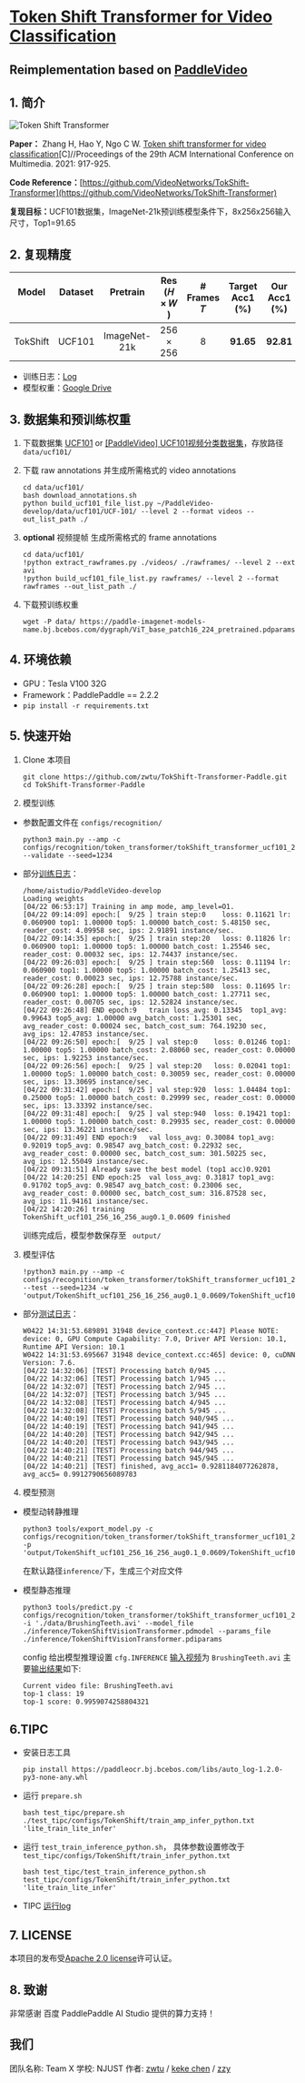 # [Token Shift Transformer for Video Classification](https://paperswithcode.com/paper/token-shift-transformer-for-video)
## Reimplementation based on [PaddleVideo](https://github.com/PaddlePaddle/PaddleVideo) 


## 1. 简介
![Token Shift Transformer](https://github.com/zwtu/TokShift-Transformer-Paddle/blob/main/images/model_structure.png?raw=true)

<strong>Paper：</strong> Zhang H, Hao Y, Ngo C W. [Token shift transformer for video classification]((https://paperswithcode.com/paper/token-shift-transformer-for-video))[C]//Proceedings of the 29th ACM International Conference on Multimedia. 2021: 917-925.

<strong>Code Reference：</strong>[https://github.com/VideoNetworks/TokShift-Transformer](https://github.com/VideoNetworks/TokShift-Transformer)

<strong>复现目标：</strong>UCF101数据集，ImageNet-21k预训练模型条件下，8x256x256输入尺寸，Top1=91.65  


## 2. 复现精度
| Model <br> <br>    |Dataset <br> <br> |Pretrain  <br> <br>    |  Res <br>(𝐻 × 𝑊 ) | # Frames <br> 𝑇 | Target <br> Acc1 (%)    | Our <br> Acc1 (%)   
| :-----------: | :-----------: | :-----------: | :-----------: | :-----------: | :-----------: | :-----------: 
| TokShift | UCF101 | ImageNet-21k | 256 × 256 | 8 | <strong>91.65</strong> | <strong>92.81</strong>

- 训练日志：[Log](https://github.com/zwtu/TokShift-Transformer-Paddle/blob/main/runs/TokenShift_ucf101_256_16_256_aug0.1_0.0609/train_log.log)
- 模型权重：[Google Drive](https://drive.google.com/drive/folders/1k_TpAqaJZYJE8C5g5pT9phdyk9DrY_XL?usp=sharing)

## 3. 数据集和预训练权重

1. 下载数据集 [UCF101](https://www.crcv.ucf.edu/data/UCF101.php) or [[PaddleVideo] UCF101视频分类数据集](https://aistudio.baidu.com/aistudio/datasetdetail/105621)，存放路径 ``` data/ucf101/ ```

2. 下载 raw annotations 并生成所需格式的 video annotations

    ```
    cd data/ucf101/
    bash download_annotations.sh
    python build_ucf101_file_list.py ~/PaddleVideo-develop/data/ucf101/UCF-101/ --level 2 --format videos --out_list_path ./
    ```

3. <strong>optional</strong> 视频提帧 生成所需格式的 frame annotations
    ```
    cd data/ucf101/
    !python extract_rawframes.py ./videos/ ./rawframes/ --level 2 --ext avi
    !python build_ucf101_file_list.py rawframes/ --level 2 --format rawframes --out_list_path ./
    ```

4. 下载预训练权重

    ```
    wget -P data/ https://paddle-imagenet-models-name.bj.bcebos.com/dygraph/ViT_base_patch16_224_pretrained.pdparams
    ```


## 4. 环境依赖

- GPU：Tesla V100 32G
- Framework：PaddlePaddle == 2.2.2
-  ``` pip install -r requirements.txt ```


## 5. 快速开始

1. Clone 本项目

    ```
    git clone https://github.com/zwtu/TokShift-Transformer-Paddle.git
    cd TokShift-Transformer-Paddle
    ```

2. 模型训练

- 参数配置文件在 ``` configs/recognition/ ```

    ```
    python3 main.py --amp -c configs/recognition/token_transformer/tokShift_transformer_ucf101_256_videos.yaml --validate --seed=1234
    ```

- 部分[训练日志](https://github.com/zwtu/TokShift-Transformer-Paddle/blob/main/runs/TokenShift_ucf101_256_16_256_aug0.1_0.0609/train_log.log)：
    ```
    /home/aistudio/PaddleVideo-develop
    Loading weights
    [04/22 06:53:17] Training in amp mode, amp_level=O1.
    [04/22 09:14:09] epoch:[  9/25 ] train step:0    loss: 0.11621 lr: 0.060900 top1: 1.00000 top5: 1.00000 batch_cost: 5.48150 sec, reader_cost: 4.09958 sec, ips: 2.91891 instance/sec.
    [04/22 09:14:35] epoch:[  9/25 ] train step:20   loss: 0.11826 lr: 0.060900 top1: 1.00000 top5: 1.00000 batch_cost: 1.25546 sec, reader_cost: 0.00032 sec, ips: 12.74437 instance/sec.
    [04/22 09:26:03] epoch:[  9/25 ] train step:560  loss: 0.11194 lr: 0.060900 top1: 1.00000 top5: 1.00000 batch_cost: 1.25413 sec, reader_cost: 0.00023 sec, ips: 12.75788 instance/sec.
    [04/22 09:26:28] epoch:[  9/25 ] train step:580  loss: 0.11695 lr: 0.060900 top1: 1.00000 top5: 1.00000 batch_cost: 1.27711 sec, reader_cost: 0.00705 sec, ips: 12.52824 instance/sec.
    [04/22 09:26:48] END epoch:9   train loss_avg: 0.13345  top1_avg: 0.99643 top5_avg: 1.00000 avg_batch_cost: 1.25301 sec, avg_reader_cost: 0.00024 sec, batch_cost_sum: 764.19230 sec, avg_ips: 12.47853 instance/sec.
    [04/22 09:26:50] epoch:[  9/25 ] val step:0    loss: 0.01246 top1: 1.00000 top5: 1.00000 batch_cost: 2.08060 sec, reader_cost: 0.00000 sec, ips: 1.92253 instance/sec.
    [04/22 09:26:56] epoch:[  9/25 ] val step:20   loss: 0.02041 top1: 1.00000 top5: 1.00000 batch_cost: 0.30059 sec, reader_cost: 0.00000 sec, ips: 13.30695 instance/sec.
    [04/22 09:31:42] epoch:[  9/25 ] val step:920  loss: 1.04484 top1: 0.25000 top5: 1.00000 batch_cost: 0.29999 sec, reader_cost: 0.00000 sec, ips: 13.33392 instance/sec.
    [04/22 09:31:48] epoch:[  9/25 ] val step:940  loss: 0.19421 top1: 1.00000 top5: 1.00000 batch_cost: 0.29935 sec, reader_cost: 0.00000 sec, ips: 13.36221 instance/sec.
    [04/22 09:31:49] END epoch:9   val loss_avg: 0.30084 top1_avg: 0.92019 top5_avg: 0.98547 avg_batch_cost: 0.22932 sec, avg_reader_cost: 0.00000 sec, batch_cost_sum: 301.50225 sec, avg_ips: 12.55049 instance/sec.
    [04/22 09:31:51] Already save the best model (top1 acc)0.9201
    [04/22 14:20:25] END epoch:25  val loss_avg: 0.31817 top1_avg: 0.91702 top5_avg: 0.98547 avg_batch_cost: 0.23006 sec, avg_reader_cost: 0.00000 sec, batch_cost_sum: 316.87528 sec, avg_ips: 11.94161 instance/sec.
    [04/22 14:20:26] training TokenShift_ucf101_256_16_256_aug0.1_0.0609 finished
    ```

    训练完成后，模型参数保存至 ``` output/```

3. 模型评估

    ```
    !python3 main.py --amp -c configs/recognition/token_transformer/tokShift_transformer_ucf101_256_videos.yaml --test --seed=1234 -w 'output/TokenShift_ucf101_256_16_256_aug0.1_0.0609/TokenShift_ucf101_256_16_256_aug0.1_0.0609_best.pdparams'
    ```

- 部分[测试日志](https://github.com/zwtu/TokShift-Transformer-Paddle/blob/main/runs/TokenShift_ucf101_256_16_256_aug0.1_0.0609/test_log.log)：
    ```
    W0422 14:31:53.689891 31948 device_context.cc:447] Please NOTE: device: 0, GPU Compute Capability: 7.0, Driver API Version: 10.1, Runtime API Version: 10.1
    W0422 14:31:53.695667 31948 device_context.cc:465] device: 0, cuDNN Version: 7.6.
    [04/22 14:32:06] [TEST] Processing batch 0/945 ...
    [04/22 14:32:06] [TEST] Processing batch 1/945 ...
    [04/22 14:32:07] [TEST] Processing batch 2/945 ...
    [04/22 14:32:07] [TEST] Processing batch 3/945 ...
    [04/22 14:32:08] [TEST] Processing batch 4/945 ...
    [04/22 14:32:08] [TEST] Processing batch 5/945 ...
    [04/22 14:40:19] [TEST] Processing batch 940/945 ...
    [04/22 14:40:19] [TEST] Processing batch 941/945 ...
    [04/22 14:40:20] [TEST] Processing batch 942/945 ...
    [04/22 14:40:20] [TEST] Processing batch 943/945 ...
    [04/22 14:40:21] [TEST] Processing batch 944/945 ...
    [04/22 14:40:21] [TEST] Processing batch 945/945 ...
    [04/22 14:40:21] [TEST] finished, avg_acc1= 0.9281184077262878, avg_acc5= 0.9912790656089783 
    ```

4. 模型预测

- 模型动转静推理
    ```
    python3 tools/export_model.py -c configs/recognition/token_transformer/tokShift_transformer_ucf101_256_videos.yaml -p 'output/TokenShift_ucf101_256_16_256_aug0.1_0.0609/TokenShift_ucf101_256_16_256_aug0.1_0.0609_best.pdparams'   
    ```
    在默认路径```inference/```下，生成三个对应文件
    <br>

- 模型静态推理
    ```
    python3 tools/predict.py -c configs/recognition/token_transformer/tokShift_transformer_ucf101_256_videos.yaml -i './data/BrushingTeeth.avi' --model_file ./inference/TokenShiftVisionTransformer.pdmodel --params_file ./inference/TokenShiftVisionTransformer.pdiparams
    ```
    config 给出模型推理设置 ```cfg.INFERENCE```
    [输入视频](https://github.com/zwtu/TokShift-Transformer-Paddle/blob/main/data/BrushingTeeth.avi)为 ```BrushingTeeth.avi``` 主要[输出结果](https://github.com/zwtu/TokShift-Transformer-Paddle/blob/main/runs/TokenShift_ucf101_256_16_256_aug0.1_0.0609/inference_log.log)如下:
    ```
    Current video file: BrushingTeeth.avi
	top-1 class: 19
	top-1 score: 0.9959074258804321
    ```


## 6.TIPC

- 安装日志工具
    ```
    pip install https://paddleocr.bj.bcebos.com/libs/auto_log-1.2.0-py3-none-any.whl
    ```

- 运行 ```prepare.sh```

    ```
    bash test_tipc/prepare.sh ./test_tipc/configs/TokenShift/train_amp_infer_python.txt 'lite_train_lite_infer'
    ```

- 运行 ```test_train_inference_python.sh```， 具体参数设置修改于```test_tipc/configs/TokenShift/train_infer_python.txt```

    ```
    bash test_tipc/test_train_inference_python.sh test_tipc/configs/TokenShift/train_infer_python.txt 'lite_train_lite_infer'
    ```

- TIPC [运行log](https://github.com/zwtu/TokShift-Transformer-Paddle/blob/main/runs/TIPC/results_python.log) 

## 7. LICENSE
本项目的发布受[Apache 2.0 license](https://github.com/zwtu/TokShift-Transformer-Paddle/blob/main/LICENSE)许可认证。

## 8. 致谢
非常感谢 百度 PaddlePaddle AI Studio 提供的算力支持！

## 我们
团队名称: Team X
学校: NJUST
作者: [zwtu](https://github.com/zwtu) / [keke chen](https://github.com/ping-High) / [zzy](https://github.com/klinic)